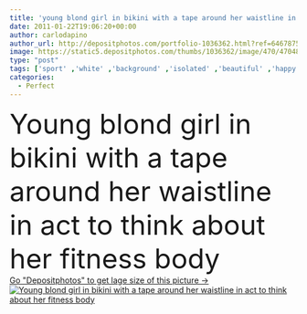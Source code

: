 ```yaml
---
title: 'young blond girl in bikini with a tape around her waistline in act to think about her fitness body'
date: 2011-01-22T19:06:20+00:00
author: carlodapino
author_url: http://depositphotos.com/portfolio-1036362.html?ref=64678756
image: https://static5.depositphotos.com/thumbs/1036362/image/470/4704810/api_thumb_450.jpg?forcejpeg=true
type: "post"
tags: ['sport' ,'white' ,'background' ,'isolated' ,'beautiful' ,'happy' ,'girl' ,'female' ,'young' ,'people' ,'beauty' ,'cheerful' ,'cute' ,'caucasian' ,'healthy' ,'diet' ,'blond' ,'care' ,'line' ,'skin' ,'pretty' ,'figure' ,'think' ,'woman' ,'fingers' ,'with' ,'measure' ,'lifestyle' ,'weight' ,'body' ,'abdomen' ,'belly' ,'fatness' ,'fitness' ,'stomach' ,'tape' ,'waist' ,'toned' ,'in' ,'leg' ,'sexy' ,'perfect' ,'thinking' ,'attractive' ,'calories' ,'slim' ,'waistline' ,'scales' ,'around' ,'workout' ]
categories: 
  - Perfect
---
```

<div aling="center">
            <font size="60"> Young blond girl in bikini with a tape around her waistline in act to think about her fitness body</font>   
</div>
<div>
    <a href='https://depositphotos.com/4704810/stock-photo-young-blond-girl-bikini-tape.html?ref=64678756' target=_blank > Go "Depositphotos" to get lage size of this picture ->
        <img href='https://depositphotos.com/4704810/stock-photo-young-blond-girl-bikini-tape.html?ref=64678756' src='https://static5.depositphotos.com/1036362/470/i/950/depositphotos_4704810-stock-photo-young-blond-girl-bikini-tape.jpg?forcejpeg=true' alt='Young blond girl in bikini with a tape around her waistline in act to think about her fitness body' >
    </a>
</div>
